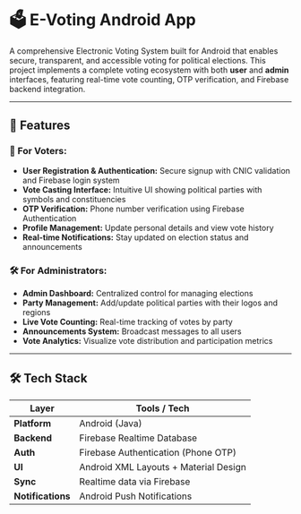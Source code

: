 # 🗳️ E-Voting Android App

A comprehensive Electronic Voting System built for Android that enables secure, transparent, and accessible voting for political elections. This project implements a complete voting ecosystem with both **user** and **admin** interfaces, featuring real-time vote counting, OTP verification, and Firebase backend integration.

---

## 👥 Features

### 🔐 For Voters:
- **User Registration & Authentication:** Secure signup with CNIC validation and Firebase login system  
- **Vote Casting Interface:** Intuitive UI showing political parties with symbols and constituencies  
- **OTP Verification:** Phone number verification using Firebase Authentication  
- **Profile Management:** Update personal details and view vote history  
- **Real-time Notifications:** Stay updated on election status and announcements  

### 🛠 For Administrators:
- **Admin Dashboard:** Centralized control for managing elections  
- **Party Management:** Add/update political parties with their logos and regions  
- **Live Vote Counting:** Real-time tracking of votes by party  
- **Announcements System:** Broadcast messages to all users  
- **Vote Analytics:** Visualize vote distribution and participation metrics  

---

## 🛠️ Tech Stack

| Layer       | Tools / Tech                         |
|-------------|--------------------------------------|
| **Platform** | Android (Java)                       |
| **Backend**  | Firebase Realtime Database           |
| **Auth**     | Firebase Authentication (Phone OTP)  |
| **UI**       | Android XML Layouts + Material Design|
| **Sync**     | Realtime data via Firebase           |
| **Notifications** | Android Push Notifications     |

